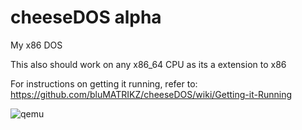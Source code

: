 # cheeseDOS alpha
My x86 DOS 

This also should work on any x86_64 CPU as its a extension to x86

For instructions on getting it running, refer to:
https://github.com/bluMATRIKZ/cheeseDOS/wiki/Getting-it-Running

![qemu](https://github.com/user-attachments/assets/d07e4c48-969b-4a04-9f87-434b92e04f90)
